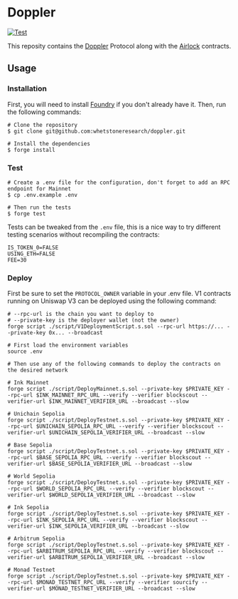 # Doppler

[![Test](https://github.com/whetstoneresearch/doppler/actions/workflows/test.yml/badge.svg)](https://github.com/whetstoneresearch/doppler/actions/workflows/test.yml)

This reposity contains the [Doppler](docs/Doppler.md) Protocol along with the [Airlock](/docs/Airlock.md) contracts.

## Usage

### Installation

First, you will need to install [Foundry](https://book.getfoundry.sh/getting-started/installation) if you don't already have it. Then, run the following commands:

```shell
# Clone the repository
$ git clone git@github.com:whetstoneresearch/doppler.git

# Install the dependencies
$ forge install
```

### Test

```shell
# Create a .env file for the configuration, don't forget to add an RPC endpoint for Mainnet
$ cp .env.example .env

# Then run the tests
$ forge test
```

Tests can be tweaked from the `.env` file, this is a nice way to try different testing scenarios without recompiling the contracts:

```shell
IS_TOKEN_0=FALSE
USING_ETH=FALSE
FEE=30
```

### Deploy

First be sure to set the `PROTOCOL_OWNER` variable in your .env file. V1 contracts running on Uniswap V3 can be deployed using the following command:

```shell
# --rpc-url is the chain you want to deploy to
# --private-key is the deployer wallet (not the owner)
forge script ./script/V1DeploymentScript.s.sol --rpc-url https://... --private-key 0x... --broadcast
```

```shell
# First load the environment variables
source .env

# Then use any of the following commands to deploy the contracts on the desired network

# Ink Mainnet
forge script ./script/DeployMainnet.s.sol --private-key $PRIVATE_KEY --rpc-url $INK_MAINNET_RPC_URL --verify --verifier blockscout --verifier-url $INK_MAINNET_VERIFIER_URL --broadcast --slow

# Unichain Sepolia
forge script ./script/DeployTestnet.s.sol --private-key $PRIVATE_KEY --rpc-url $UNICHAIN_SEPOLIA_RPC_URL --verify --verifier blockscout --verifier-url $UNICHAIN_SEPOLIA_VERIFIER_URL --broadcast --slow

# Base Sepolia
forge script ./script/DeployTestnet.s.sol --private-key $PRIVATE_KEY --rpc-url $BASE_SEPOLIA_RPC_URL --verify --verifier blockscout --verifier-url $BASE_SEPOLIA_VERIFIER_URL --broadcast --slow

# World Sepolia
forge script ./script/DeployTestnet.s.sol --private-key $PRIVATE_KEY --rpc-url $WORLD_SEPOLIA_RPC_URL --verify --verifier blockscout --verifier-url $WORLD_SEPOLIA_VERIFIER_URL --broadcast --slow

# Ink Sepolia
forge script ./script/DeployTestnet.s.sol --private-key $PRIVATE_KEY --rpc-url $INK_SEPOLIA_RPC_URL --verify --verifier blockscout --verifier-url $INK_SEPOLIA_VERIFIER_URL --broadcast --slow

# Arbitrum Sepolia
forge script ./script/DeployTestnet.s.sol --private-key $PRIVATE_KEY --rpc-url $ARBITRUM_SEPOLIA_RPC_URL --verify --verifier blockscout --verifier-url $ARBITRUM_SEPOLIA_VERIFIER_URL --broadcast --slow

# Monad Testnet
forge script ./script/DeployTestnet.s.sol --private-key $PRIVATE_KEY --rpc-url $MONAD_TESTNET_RPC_URL --verify --verifier sourcify --verifier-url $MONAD_TESTNET_VERIFIER_URL --broadcast --slow
```
